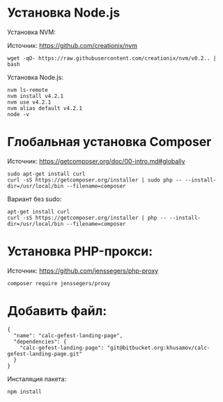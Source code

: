 
Установка Node.js
=================

Установка NVM:

Источник: https://github.com/creationix/nvm

~~~
wget -qO- https://raw.githubusercontent.com/creationix/nvm/v0.2.. | bash
~~~


Установка Node.js:

~~~
nvm ls-remote
nvm install v4.2.1
nvm use v4.2.1
nvm alias default v4.2.1
node -v
~~~

Глобальная установка Composer
=============================
Источник: https://getcomposer.org/doc/00-intro.md#globally

~~~
sudo apt-get install curl
curl -sS https://getcomposer.org/installer | sudo php -- --install-dir=/usr/local/bin --filename=composer
~~~

Вариант без sudo:

~~~
apt-get install curl
curl -sS https://getcomposer.org/installer | php -- --install-dir=/usr/local/bin --filename=composer
~~~

Установка PHP-прокси:
=====================

Источник: https://github.com/jenssegers/php-proxy

~~~
composer require jenssegers/proxy
~~~


Добавить файл:
============

~~~
{
  "name": "calc-gefest-landing-page",
  "dependencies": {
    "calc-gefest-landing-page": "git@bitbucket.org:khusamov/calc-gefest-landing-page.git"
  }
}
~~~

Инсталяция пакета:

~~~
npm install
~~~